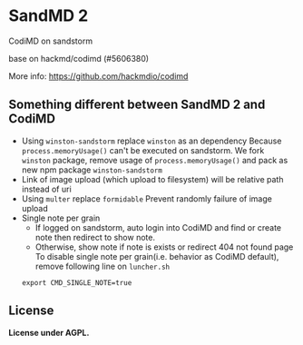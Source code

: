 SandMD 2 
===

CodiMD on sandstorm

base on hackmd/codimd (#5606380)

More info: https://github.com/hackmdio/codimd

## Something different between SandMD 2 and CodiMD

- Using `winston-sandstorm` replace `winston` as an dependency
Because `process.memoryUsage()` can't be executed on sandstorm. We fork `winston` package, remove usage of `process.memoryUsage()` and pack as new npm package `winston-sandstorm`
- Link of image upload (which upload to filesystem) will be relative path instead of uri
- Using `multer` replace `formidable`
    Prevent randomly failure of image upload
- Single note per grain
    - If logged on sandstorm, auto login into CodiMD and find or create note then redirect to show note.
    - Otherwise, show note if note is exists or redirect 404 not found page
  To disable single note per grain(i.e. behavior as CodiMD default), remove following line on `luncher.sh`
  ```
  export CMD_SINGLE_NOTE=true
  ```


## License

**License under AGPL.**